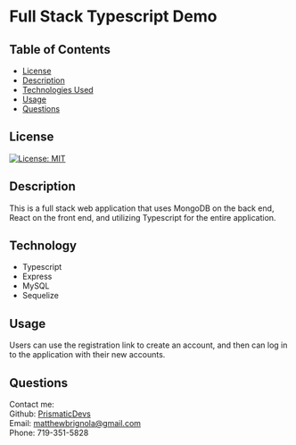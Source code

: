 # Full Stack Typescript Demo

## Table of Contents

- [License](#license)
- [Description](#description)
- [Technologies Used](#technology)
- [Usage](#instructions)
- [Questions](#questions)

## License

[![License: MIT](https://img.shields.io/badge/License-MIT-yellow.svg)](https://opensource.org/licenses/MIT)

## Description

This is a full stack web application that uses MongoDB on the back end, React on the front end, and utilizing Typescript for the entire application.

## Technology

<ul>
    <li>Typescript</li>
    <li>Express</li>
    <li>MySQL</li>
    <li>Sequelize</li>
</ul>

## Usage

Users can use the registration link to create an account, and then can log in to the application with their new accounts.

## Questions

Contact me: <br>
Github: [PrismaticDevs](https://github.com/PrismaticDevs) <br>
Email: matthewbrignola@gmail.com <br>
Phone: 719-351-5828 <br>
